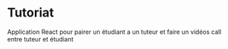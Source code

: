 # Tutoriat
Application React pour pairer un étudiant a un tuteur et faire un vidéos call entre tuteur et étudiant
